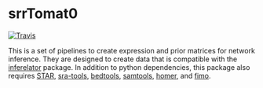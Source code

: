 # srrTomat0

[![Travis](https://travis-ci.org/cskokgibbs/srrTomat0.svg?branch=master)](https://travis-ci.org/cskokgibbs/srrTomat0)

This is a set of pipelines to create expression and prior matrices for network inference. They are designed to create
data that is compatible with the [inferelator](https://github.com/flatironinstitute/inferelator) package. In addition to
python dependencies, this package also requires 
[STAR](https://github.com/alexdobin/STAR),
[sra-tools](http://ncbi.github.io/sra-tools/), 
[bedtools](https://bedtools.readthedocs.io/en/latest/),
[samtools](http://www.htslib.org/),
[homer](http://homer.ucsd.edu/homer/), and
[fimo](http://meme-suite.org/doc/fimo.html).

